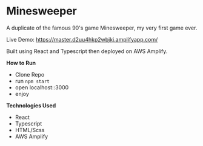# Minesweeper
A duplicate of the famous 90's game Minesweeper, my very first game ever.

Live Demo: https://master.d2uu4hkp2wbjkj.amplifyapp.com/

Built using React and Typescript then deployed on AWS Amplify. 

**How to Run**
- Clone Repo
- run `npm start`
- open localhost::3000
- enjoy

**Technologies Used**
- React
- Typescript
- HTML/Scss
- AWS Amplify
